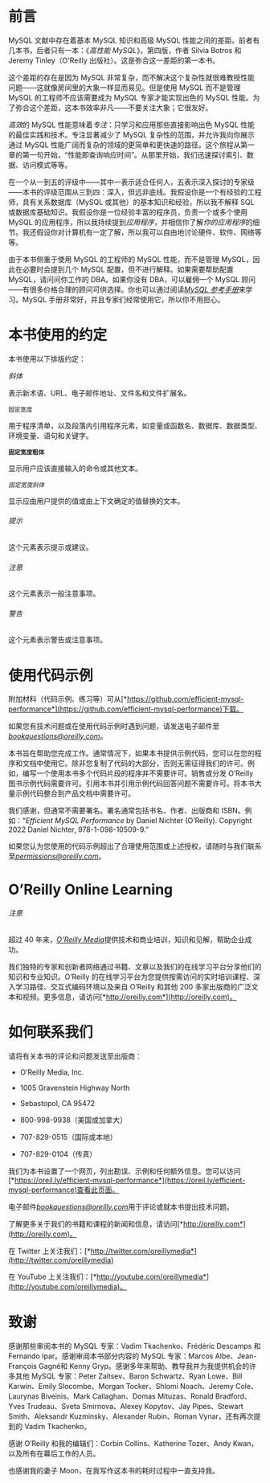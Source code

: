 # 前言

MySQL 文献中存在着基本 MySQL 知识和高级 MySQL 性能之间的差距。前者有几本书，后者只有一本：《*高性能 MySQL*》，第四版，作者 Silvia Botros 和 Jeremy Tinley（O'Reilly 出版社）。这是弥合这一差距的第一本书。

这个差距的存在是因为 MySQL 非常复杂，而不解决这个复杂性就很难教授性能问题——这就像房间里的大象一样显而易见。但是使用 MySQL 而不是管理 MySQL 的工程师不应该需要成为 MySQL 专家才能实现出色的 MySQL 性能。为了弥合这个差距，这本书效率非凡——不要关注大象；它很友好。

*高效*的 MySQL 性能意味着*专注*：只学习和应用那些直接影响出色 MySQL 性能的最佳实践和技术。专注显著减少了 MySQL 复杂性的范围，并允许我向你展示通过 MySQL 性能广阔而复杂的领域的更简单和更快速的路径。这个旅程从第一章的第一句开始，“性能即查询响应时间”。从那里开始，我们迅速探讨索引、数据、访问模式等等。

在一个从一到五的评级中——其中一表示适合任何人，五表示深入探讨的专家级——本书的评级范围从三到四：深入，但远非底线。我假设你是一个有经验的工程师，具有关系数据库（MySQL 或其他）的基本知识和经验，所以我不解释 SQL 或数据库基础知识。我假设你是一位经验丰富的程序员，负责一个或多个使用 MySQL 的应用程序，所以我持续提到*应用程序*，并相信你了解*你的应用程序*的细节。我还假设你对计算机有一定了解，所以我可以自由地讨论硬件、软件、网络等等。

由于本书侧重于使用 MySQL 的工程师的 MySQL 性能，而不是管理 MySQL，因此在必要时会提到几个 MySQL 配置，但不进行解释。如果需要帮助配置 MySQL，请问问你工作的 DBA。如果你没有 DBA，可以雇佣一个 MySQL 顾问——有很多价格合理的顾问可供选择。你也可以通过阅读[*MySQL 参考手册*](https://oreil.ly/Y1W2r)来学习。MySQL 手册非常好，并且专家们经常使用它，所以你不用担心。

# 本书使用的约定

本书使用以下排版约定：

*斜体*

表示新术语、URL、电子邮件地址、文件名和文件扩展名。

`固定宽度`

用于程序清单，以及段落内引用程序元素，如变量或函数名、数据库、数据类型、环境变量、语句和关键字。

**`固定宽度粗体`**

显示用户应该直接输入的命令或其他文本。

*`固定宽度斜体`*

显示应由用户提供的值或由上下文确定的值替换的文本。

###### 提示

这个元素表示提示或建议。

###### 注意

这个元素表示一般注意事项。

###### 警告

这个元素表示警告或注意事项。

# 使用代码示例

附加材料（代码示例、练习等）可从[*https://github.com/efficient-mysql-performance*](https://github.com/efficient-mysql-performance)下载。

如果您有技术问题或在使用代码示例时遇到问题，请发送电子邮件至*bookquestions@oreilly.com*。

本书旨在帮助您完成工作。通常情况下，如果本书提供示例代码，您可以在您的程序和文档中使用它。除非您复制了代码的大部分，否则无需征得我们的许可。例如，编写一个使用本书多个代码片段的程序并不需要许可。销售或分发 O’Reilly 图书示例代码需要许可。引用本书并引用示例代码回答问题不需要许可。将本书大量示例代码整合到产品文档中需要许可。

我们感谢，但通常不需要署名。署名通常包括书名、作者、出版商和 ISBN。例如：“*Efficient MySQL Performance* by Daniel Nichter (O’Reilly). Copyright 2022 Daniel Nichter, 978-1-098-10509-9.”

如果您认为您使用的代码示例超出了合理使用范围或上述授权，请随时与我们联系至*permissions@oreilly.com*。

# O’Reilly Online Learning

###### 注意

超过 40 年来，[*O’Reilly Media*](http://oreilly.com)提供技术和商业培训，知识和见解，帮助企业成功。

我们独特的专家和创新者网络通过书籍、文章以及我们的在线学习平台分享他们的知识和专业知识。O’Reilly 的在线学习平台为您提供按需访问的实时培训课程、深入学习路径、交互式编码环境以及来自 O’Reilly 和其他 200 多家出版商的广泛文本和视频。更多信息，请访问[*http://oreilly.com*](http://oreilly.com)。

# 如何联系我们

请将有关本书的评论和问题发送至出版商：

+   O’Reilly Media, Inc.

+   1005 Gravenstein Highway North

+   Sebastopol, CA 95472

+   800-998-9938（美国或加拿大）

+   707-829-0515（国际或本地）

+   707-829-0104（传真）

我们为本书设置了一个网页，列出勘误、示例和任何额外信息。您可以访问[*https://oreil.ly/efficient-mysql-performance*](https://oreil.ly/efficient-mysql-performance)查看此页面。

电子邮件*bookquestions@oreilly.com*用于评论或就本书提出技术问题。

了解更多关于我们的书籍和课程的新闻和信息，请访问[*http://oreilly.com*](http://oreilly.com)。

在 Twitter 上关注我们：[*http://twitter.com/oreillymedia*](http://twitter.com/oreillymedia)

在 YouTube 上关注我们：[*http://youtube.com/oreillymedia*](http://youtube.com/oreillymedia)。

# 致谢

感谢那些审阅本书的 MySQL 专家：Vadim Tkachenko、Frédéric Descamps 和 Fernando Ipar。感谢审阅本书部分内容的 MySQL 专家：Marcos Albe、Jean-François Gagné和 Kenny Gryp。感谢多年来帮助、教导我并为我提供机会的许多其他 MySQL 专家：Peter Zaitsev、Baron Schwartz、Ryan Lowe、Bill Karwin、Emily Slocombe、Morgan Tocker、Shlomi Noach、Jeremy Cole、Laurynas Biveinis、Mark Callaghan、Domas Mituzas、Ronald Bradford、Yves Trudeau、Sveta Smirnova、Alexey Kopytov、Jay Pipes、Stewart Smith、Aleksandr Kuzminsky、Alexander Rubin、Roman Vynar，还有再次提到的 Vadim Tkachenko。

感谢 O’Reilly 和我的编辑们：Corbin Collins、Katherine Tozer、Andy Kwan，以及所有在幕后工作的人员。

也感谢我的妻子 Moon，在我写作这本书的耗时过程中一直支持我。
